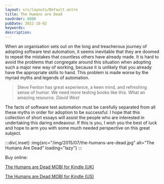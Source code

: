 ```yaml
---
layout: src/layouts/Default.astro
title: The Humans are Dead
navOrder: 6000
pubDate: 2022-10-02
keywords: 
description: 
---
```


When an organisation sets out on the long and treacherous journey of adopting software test automation, it seems inevitable that they are doomed to repeat the mistakes that countless others have already made. It is hard to avoid the problems that congregate around this situation when adopting such a major new way of working, because it is unlikely that you already have the appropriate skills to hand. This problem is made worse by the myriad myths and legends of automation.

> Steve Fenton has great experience, a keen mind, and refreshing sense of humor. We need more testing books like this. What an amazing resource. <cite>David West</cite>

The facts of software test automation must be carefully separated from all these myths in order for adoption to be successful. I hope that this collection of short essays will assist the people who are interested in undertaking this daring endeavour. If this is you, I wish you the best of luck and hope to arm you with some much needed perspective on this great subject.

:::div{.inset}
:img{src="/img/2015/07/the-humans-are-dead.jpg" alt="The Humans Are Dead" loading="lazy"}
:::

Buy online:

[The Humans are Dead MOBI for Kindle (UK)](https://www.amazon.co.uk/Humans-are-Dead-Software-Automation-ebook/dp/B00WDKOAUQ/)

[The Humans are Dead MOBI for Kindle (US)](https://www.amazon.com/Humans-are-Dead-Software-Automation-ebook/dp/B00WDKOAUQ/)